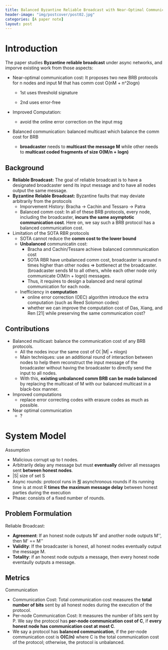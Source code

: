```yaml
---
title: Balanced Byzantine Reliable Broadcast with Near-Optimal Communication and Improved Computation
header-image: "img/postcover/post02.jpg"
categories: [A paper note]
layout: post
---
```


# Introduction

The paper studies **Byzantine reliable broadcast** under async networks, and imporve existing work from those aspects:

- Near-optimal communication cost: It proposes two new BRB protocols for n nodes and input M that has comm cost O(nM + n^2logn) 

  - 1st uses threshold signature

  - 2nd uses error-free

- Improved Computation: 

  - avoid the online error correction on the input msg

- Balanced communication: balanced multicast which balance the comm cost for BRB

  - **broadcaster** needs to **multicast the message M** 
    while other needs to **multicast coded fragments of size O(M/n + logn)**

## Background

- **Reliable Broadcast:** The goal of reliable broadcast is to have a designated broadcaster send its input message and to have all nodes output the same message.
- **Byzantine Relable Broadcast:** Byzantine faults that may deviate arbitrarily from the protocols
  - Imporvement History: 
    Bracha -> Cachin and Tessaro -> Patra
  - Balanced comm cost: 
    In all of these BRB protocols, every node, including the broadcaster, **incurs the same asymptotic communication cost**. Here on, we say such a BRB protocol has a balanced communication cost.
- Limitation of the SOTA RBR protocols
  - SOTA cannot reduce the **comm cost to the lower bound**
  - **Unbalanced** communicatin cost: 
    - Bracha and Cachin/Tessare achieve balanced commmunication cost
    - SOTA RBR have unbalanced comm cost, broadcaster is around n times higher than other nodes => bottlenect at the broadcaster. (broadcaster sends M to all others, while each other node only communicate O(M/n + logn)) messages.
    - Thus, it requires to design a balanced and neral optimal communication for each node.
  - Inefficiency in **computation**
    - online error correction (OEC) algorithm introduce the extra computation (such as Reed Solomon codes)
    - whether we can improve the computation cost of Das, Xiang, and Ren [21] while preserving the same communication cost?

## Contributions

- Balanced multicast: balance the communication cost of any BRB protocols.
  - All the nodes incur the same cost of O( |M| + nlogn)
  - Main techniques: use an additional round of interaction between nodes to help them reconstruct the input message of the broadcaster without having the broadcaster to directly send the input to all nodes.
  - With this, **existing unbalanced comm BRB can be made balanced** by replacing the multicast of M with our balanced multicast in a black-box manner.
- Improved computations
  - replace error correcting codes with erasure codes as much as possible.
- Near optimal communication
  - ?

# System Model

Assumption

- Malicious corrupt up to t nodes.
- Arbitrarily delay any message but must **eventually** deliver all messages sent **between honest nodes**.
- |S| size of set S
- Async rounds: protocol runs in 푅 asynchronous rounds if its running time is at most R **times the maximum message delay** between honest parties during the execution
- Phase: consists of a fixed number of rounds.

## Problem Formulation

Reliable Broadcast: 

- **Agreement**: If an honest node outputs M' and another node outputs M'', then M' == M''
- **Validity**: If the broadcaster is honest, all honest nodes eventually output the message M.
- **Totality**: if an honest node outputs a message, then every honest node eventaully outputs a message.

## Metrics

Communication

- Communication Cost:  Total communication cost measures the **total number of bits** sent by all honest nodes during the execution of the protocol.
- Per-node Communication Cost: It measures the number of bits sent by P. 
  We say the protocol has **per-node communication cost of C**, if **every honest node has communication cost at most C**.
- We say a protocol has **balanced communication**, if the per-node communication cost is **O(C/n)** where C is the total communication cost of the protocol; otherwise, the protocol is unbalanced.







